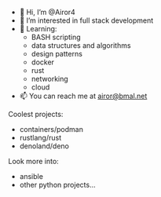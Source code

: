 - 👋 Hi, I’m @Airor4
- 👀 I’m interested in full stack development
- 🌱 Learning:
  - BASH scripting
  - data structures and algorithms
  - design patterns
  - docker
  - rust
  - networking
  - cloud
- 📫 You can reach me at airor@bmal.net

Coolest projects:
- containers/podman
- rustlang/rust
- denoland/deno

Look more into:
- ansible
- other python projects...
